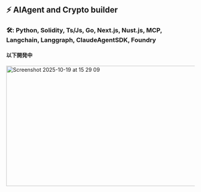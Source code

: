 ## ⚡️ AIAgent and Crypto builder
### 🛠️: Python, Solidity, Ts/Js, Go, Next.js, Nust.js, MCP, Langchain, Langgraph, ClaudeAgentSDK, Foundry


#### 以下開発中
<img width="593" height="322" alt="Screenshot 2025-10-19 at 15 29 09" src="https://github.com/user-attachments/assets/3d108953-eac1-4dba-b4f5-b8ba0fe18b59" />
<!--
**JinTanba/JinTanba** is a ✨ _special_ ✨ repository because its `README.md` (this file) appears on your GitHub profile.

Here are some ideas to get you started:

- 🔭 I’m currently working on ...
- 🌱 I’m currently learning ...
- 👯 I’m looking to collaborate on ...
- 🤔 I’m looking for help with ...
- 💬 Ask me about ...
- 📫 How to reach me: ...
- 😄 Pronouns: ...
- ⚡ Fun fact: ...
-->
